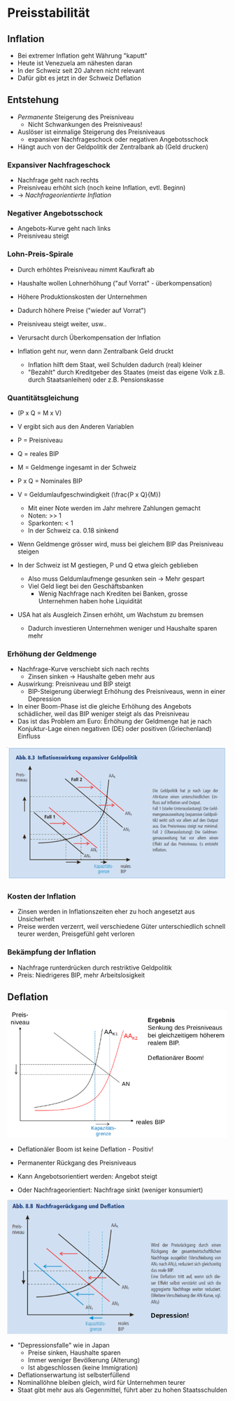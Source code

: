 # Preisstabilität

## Inflation
- Bei extremer Inflation geht Währung "kaputt"
- Heute ist Venezuela am nähesten daran
- In der Schweiz seit 20 Jahren nicht relevant
- Dafür gibt es jetzt in der Schweiz Deflation

## Entstehung
- *Permanente* Steigerung des Preisniveau
    - Nicht Schwankungen des Preisniveaus!
- Auslöser ist einmalige Steigerung des Preisniveaus
    - expansiver Nachfrageschock oder negativen Angebotsschock
- Hängt auch von der Geldpolitik der Zentralbank ab (Geld drucken)

### Expansiver Nachfrageschock
- Nachfrage geht nach rechts
- Preisniveau erhöht sich (noch keine Inflation, evtl. Beginn)
- -> *Nachfrageorientierte Inflation*

### Negativer Angebotsschock
- Angebots-Kurve geht nach links
- Preisniveau steigt

### Lohn-Preis-Spirale
- Durch erhöhtes Preisniveau nimmt Kaufkraft ab
- Haushalte wollen Lohnerhöhung ("auf Vorrat" - überkompensation)
- Höhere Produktionskosten der Unternehmen
- Dadurch höhere Preise ("wieder auf Vorrat")
- Preisniveau steigt weiter, usw..

- Verursacht durch Überkompensation der Inflation
- Inflation geht nur, wenn dann Zentralbank Geld druckt
    - Inflation hilft dem Staat, weil Schulden dadurch (real) kleiner
    - "Bezahlt" durch Kreditgeber des Staates (meist das eigene Volk z.B. durch Staatsanleihen) oder z.B. Pensionskasse

### Quantitätsgleichung
- \(P x Q = M x V\)
- V ergibt sich aus den Anderen Variablen
- P = Preisniveau
- Q = reales BIP
- M = Geldmenge ingesamt in der Schweiz
- P x Q = Nominales BIP
- V = Geldumlaufgeschwindigkeit \(\frac{P x Q}{M}\)
    - Mit einer Note werden im Jahr mehrere Zahlungen gemacht
    - Noten: >> 1
    - Sparkonten: < 1
    - In der Schweiz ca. 0.18 sinkend
- Wenn Geldmenge grösser wird, muss bei gleichem BIP das Preisniveau steigen
- In der Schweiz ist M gestiegen, P und Q etwa gleich geblieben
    - Also muss Geldumlaufmenge gesunken sein -> Mehr gespart
    - Viel Geld liegt bei den Geschäftsbanken
        - Wenig Nachfrage nach Krediten bei Banken, grosse Unternehmen haben hohe Liquidität

- USA hat als Ausgleich Zinsen erhöht, um Wachstum zu bremsen
    - Dadurch investieren Unternehmen weniger und Haushalte sparen mehr

### Erhöhung der Geldmenge
- Nachfrage-Kurve verschiebt sich nach rechts
    - Zinsen sinken -> Haushalte geben mehr aus
- Auswirkung: Preisniveau und BIP steigt
    - BIP-Steigerung überwiegt Erhöhung des Preisniveaus, wenn in einer Depression
- In einer Boom-Phase ist die gleiche Erhöhung des Angebots schädlicher, weil das BIP weniger steigt als das Preisniveau
- Das ist das Problem am Euro: Erhöhung der Geldmenge hat je nach Konjuktur-Lage einen negativen (DE) oder positiven (Griechenland) Einfluss

![](img/expansive_geldpolitik.png)

### Kosten der Inflation
- Zinsen werden in Inflationszeiten eher zu hoch angesetzt aus Unsicherheit
- Preise werden verzerrt, weil verschiedene Güter unterschiedlich schnell teurer werden, Preisgefühl geht verloren

### Bekämpfung der Inflation
- Nachfrage runterdrücken durch restriktive Geldpolitik
- Preis: Niedrigeres BIP, mehr Arbeitslosigkeit

## Deflation

![](img/deflation_boom.png)

- Deflationäler Boom ist keine Deflation - Positiv!

- Permanenter Rückgang des Preisniveaus
- Kann Angebotsorientiert werden: Angebot steigt
- Oder Nachfrageorientiert: Nachfrage sinkt (weniger konsumiert)

![](img/deflation.png)

- "Depressionsfalle" wie in Japan
    - Preise sinken, Haushalte sparen
    - Immer weniger Bevölkerung (Alterung)
    - Ist abgeschlossen (keine Immigration)
- Deflationserwartung ist selbsterfüllend
- Nominallöhne bleiben gleich, wird für Unternehmen teurer
- Staat gibt mehr aus als Gegenmittel, führt aber zu hohen Staatsschulden
